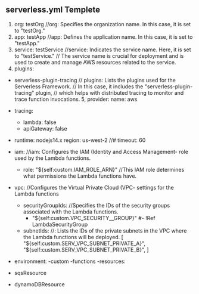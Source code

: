 ## serverless.yml Templete

1. org: testOrg                               //org: Specifies the organization name. In this case, it is set to "testOrg."
2. app: testApp                               //app: Defines the application name. In this case, it is set to "testApp."
3. service: testService                       //service: Indicates the service name. Here, it is set to "testService."
                      // The service name is crucial for deployment and is used to create and manage AWS resources related to the service.
4.  plugins:
  - serverless-plugin-tracing
                      // plugins: Lists the plugins used for the Serverless Framework.
                      // In this case, it includes the "serverless-plugin-tracing" plugin,
                      // which helps with distributed tracing to monitor and trace function invocations.
5, provider:
  name: aws
  - tracing:
    - lambda: false
    - apiGateway: false
  - runtime: nodejs14.x
  region: us-west-2
  //# timeout: 60
  - iam:              //iam: Configures the IAM (Identity and Access Management- role used by the Lambda functions.
    - role: "${self:custom.IAM_ROLE_ARN}"         //This IAM role determines what permissions the Lambda functions have.
      
  - vpc:              //Configures the Virtual Private Cloud (VPC- settings for the Lambda functions
    - securityGroupIds:      //Specifies the IDs of the security groups associated with the Lambda functions.
      - "${self:custom.VPC_SECURITY__GROUP}"
      #- !Ref LambdaSecurityGroup
    - subnetIds:           //: Lists the IDs of the private subnets in the VPC where the Lambda functions will be deployed.
      [
        "${self:custom.SERV_VPC_SUBNET_PRIVATE_A}",
        "${self:custom.SERV_VPC_SUBNET_PRIVATE_B}",
      ]
  - environment:
-custom
-functions
-resources:
 - sqsResource
 - dynamoDBResource
#


 
